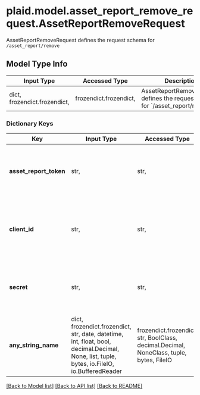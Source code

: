 # plaid.model.asset_report_remove_request.AssetReportRemoveRequest

AssetReportRemoveRequest defines the request schema for `/asset_report/remove`

## Model Type Info
Input Type | Accessed Type | Description | Notes
------------ | ------------- | ------------- | -------------
dict, frozendict.frozendict,  | frozendict.frozendict,  | AssetReportRemoveRequest defines the request schema for &#x60;/asset_report/remove&#x60; | 

### Dictionary Keys
Key | Input Type | Accessed Type | Description | Notes
------------ | ------------- | ------------- | ------------- | -------------
**asset_report_token** | str,  | str,  | A token that can be provided to endpoints such as &#x60;/asset_report/get&#x60; or &#x60;/asset_report/pdf/get&#x60; to fetch or update an Asset Report. | 
**client_id** | str,  | str,  | Your Plaid API &#x60;client_id&#x60;. The &#x60;client_id&#x60; is required and may be provided either in the &#x60;PLAID-CLIENT-ID&#x60; header or as part of a request body. | [optional] 
**secret** | str,  | str,  | Your Plaid API &#x60;secret&#x60;. The &#x60;secret&#x60; is required and may be provided either in the &#x60;PLAID-SECRET&#x60; header or as part of a request body. | [optional] 
**any_string_name** | dict, frozendict.frozendict, str, date, datetime, int, float, bool, decimal.Decimal, None, list, tuple, bytes, io.FileIO, io.BufferedReader | frozendict.frozendict, str, BoolClass, decimal.Decimal, NoneClass, tuple, bytes, FileIO | any string name can be used but the value must be the correct type | [optional]

[[Back to Model list]](../../README.md#documentation-for-models) [[Back to API list]](../../README.md#documentation-for-api-endpoints) [[Back to README]](../../README.md)

